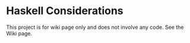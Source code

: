 # Haskell Considerations

This project is for wiki page only and does not involve any code.
See the Wiki page.
